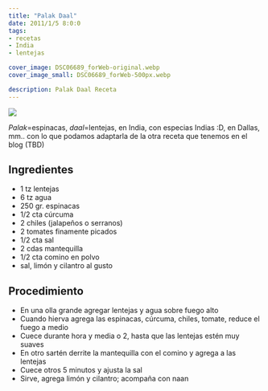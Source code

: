 ```yaml
---
title: "Palak Daal"
date: 2011/1/5 8:0:0
tags: 
- recetas
- India
- lentejas

cover_image: DSC06689_forWeb-original.webp
cover_image_small: DSC06689_forWeb-500px.webp

description: Palak Daal Receta
---
```



[![](DSC06689_forWeb-800px.webp)](DSC06689_forWeb-original.webp)

*Palak*=espinacas, *daal*=lentejas, en India, con especias Indias :D, en Dallas, mm.. con lo que podamos adaptarla de la  otra receta que tenemos en el blog (TBD)

## Ingredientes

*   1 tz lentejas
*   6 tz agua
*   250 gr. espinacas
*   1/2 cta cúrcuma
*   2 chiles (jalapeños o serranos)
*   2 tomates finamente picados
*   1/2 cta sal
*   2 cdas mantequilla
*   1/2 cta comino en polvo
*   sal, limón y cilantro al gusto

  

## Procedimiento

*   En una olla grande agregar lentejas y agua sobre fuego alto
*   Cuando hierva agrega las espinacas, cúrcuma, chiles, tomate, reduce el fuego a medio
*   Cuece durante hora y media o 2, hasta que las lentejas estén muy suaves
*   En otro sartén derrite la mantequilla con el comino y agrega a las lentejas
*   Cuece otros 5 minutos y ajusta la sal
*   Sirve, agrega limón y cilantro; acompaña con naan
